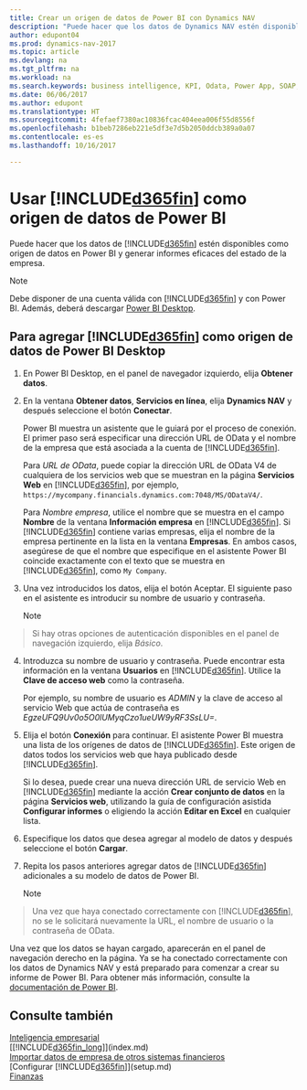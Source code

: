 ```yaml
---
title: Crear un origen de datos de Power BI con Dynamics NAV
description: "Puede hacer que los datos de Dynamics NAV estén disponibles como origen de datos en Power BI y generar informes eficaces del estado de la empresa."
author: edupont04
ms.prod: dynamics-nav-2017
ms.topic: article
ms.devlang: na
ms.tgt_pltfrm: na
ms.workload: na
ms.search.keywords: business intelligence, KPI, Odata, Power App, SOAP, analysis
ms.date: 06/06/2017
ms.author: edupont
ms.translationtype: HT
ms.sourcegitcommit: 4fefaef7380ac10836fcac404eea006f55d8556f
ms.openlocfilehash: b1beb7286eb221e5df3e7d5b2050ddcb389a0a07
ms.contentlocale: es-es
ms.lasthandoff: 10/16/2017

---
```

# <a name="using-included365finincludesd365finmdmd-as-a-power-bi-data-source"></a>Usar [!INCLUDE[d365fin](includes/d365fin_md.md)] como origen de datos de Power BI
Puede hacer que los datos de [!INCLUDE[d365fin](includes/d365fin_md.md)] estén disponibles como origen de datos en Power BI y generar informes eficaces del estado de la empresa.  

> [!NOTE]  
>   Debe disponer de una cuenta válida con [!INCLUDE[d365fin](includes/d365fin_md.md)] y con Power BI. Además, deberá descargar [Power BI Desktop](https://powerbi.microsoft.com/en-us/desktop/).  

## <a name="to-add-included365finincludesd365finmdmd-as-a-data-source-in-power-bi-desktop"></a>Para agregar [!INCLUDE[d365fin](includes/d365fin_md.md)] como origen de datos de Power BI Desktop
1. En Power BI Desktop, en el panel de navegador izquierdo, elija **Obtener datos**.
2. En la ventana **Obtener datos**, **Servicios en línea**, elija **Dynamics NAV** y después seleccione el botón **Conectar**.

   Power BI muestra un asistente que le guiará por el proceso de conexión. El primer paso será especificar una dirección URL de OData y el nombre de la empresa que está asociada a la cuenta de [!INCLUDE[d365fin](includes/d365fin_md.md)].  

   Para *URL de OData*, puede copiar la dirección URL de OData V4 de cualquiera de los servicios web que se muestran en la página **Servicios Web** en [!INCLUDE[d365fin](includes/d365fin_md.md)], por ejemplo, `https://mycompany.financials.dynamics.com:7048/MS/ODataV4/`.  

   Para *Nombre empresa*, utilice el nombre que se muestra en el campo **Nombre** de la ventana **Información empresa** en [!INCLUDE[d365fin](includes/d365fin_md.md)]. Si [!INCLUDE[d365fin](includes/d365fin_md.md)] contiene varias empresas, elija el nombre de la empresa pertinente en la lista en la ventana **Empresas**. En ambos casos, asegúrese de que el nombre que especifique en el asistente Power BI coincide exactamente con el texto que se muestra en [!INCLUDE[d365fin](includes/d365fin_md.md)], como `My Company`.
3. Una vez introducidos los datos, elija el botón Aceptar. El siguiente paso en el asistente es introducir su nombre de usuario y contraseña.

   > [!NOTE]  
>    Si hay otras opciones de autenticación disponibles en el panel de navegación izquierdo, elija *Básico*.
4. Introduzca su nombre de usuario y contraseña. Puede encontrar esta información en la ventana **Usuarios** en [!INCLUDE[d365fin](includes/d365fin_md.md)]. Utilice la **Clave de acceso web** como la contraseña.

   Por ejemplo, su nombre de usuario es *ADMIN* y la clave de acceso al servicio Web que actúa de contraseña es *EgzeUFQ9Uv0o5O0lUMyqCzo1ueUW9yRF3SsLU=*.
5. Elija el botón **Conexión** para continuar. El asistente Power BI muestra una lista de los orígenes de datos de [!INCLUDE[d365fin](includes/d365fin_md.md)]. Este origen de datos todos los servicios web que haya publicado desde [!INCLUDE[d365fin](includes/d365fin_md.md)].

   Si lo desea, puede crear una nueva dirección URL de servicio Web en [!INCLUDE[d365fin](includes/d365fin_md.md)] mediante la acción **Crear conjunto de datos** en la página **Servicios web**, utilizando la guía de configuración asistida **Configurar informes** o eligiendo la acción **Editar en Excel** en cualquier lista.

6. Especifique los datos que desea agregar al modelo de datos y después seleccione el botón **Cargar**.
7. Repita los pasos anteriores agregar datos de [!INCLUDE[d365fin](includes/d365fin_md.md)] adicionales a su modelo de datos de Power BI.

   > [!NOTE]  
>    Una vez que haya conectado correctamente con [!INCLUDE[d365fin](includes/d365fin_md.md)], no se le solicitará nuevamente la URL, el nombre de usuario o la contraseña de OData.

Una vez que los datos se hayan cargado, aparecerán en el panel de navegación derecho en la página. Ya se ha conectado correctamente con los datos de Dynamics NAV y está preparado para comenzar a crear su informe de Power BI. Para obtener más información, consulte la [documentación de Power BI](https://powerbi.microsoft.com/documentation/powerbi-landing-page/).

## <a name="see-also"></a>Consulte también
[Inteligencia empresarial](bi.md)  
[[!INCLUDE[d365fin_long](includes/d365fin_long_md.md)]](index.md)  
[Importar datos de empresa de otros sistemas financieros](upload-data.md)  
[Configurar [!INCLUDE[d365fin](includes/d365fin_md.md)]](setup.md)  
[Finanzas](finance.md)  

